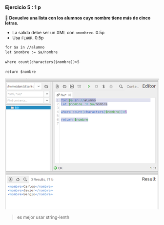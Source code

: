 ### **Ejercicio 5** : 1 p 
📌 **Devuelve una lista con los alumnos cuyo nombre tiene más de cinco letras.**  
- La salida debe ser un XML con `<nombre>`. 0.5p  
- Usa `FLWOR`. 0.5p 

```
for $a in //alumno
let $nombre := $a/nombre

where count(characters($nombre))>5

return $nombre
```
![alt text](capturas/5.png)

> es mejor usar string-lenth